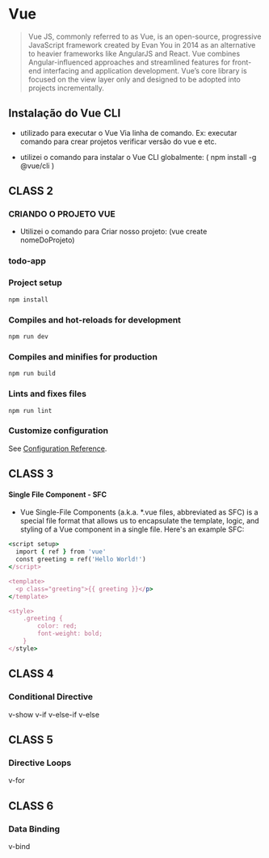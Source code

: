# Vue 

> Vue JS, commonly referred to as Vue, is an open-source, progressive JavaScript framework created by Evan You in 2014 as an alternative to heavier frameworks like AngularJS and React. Vue combines Angular-influenced approaches and streamlined features for front-end interfacing and application development. Vue’s core library is focused on the view layer only and designed to be adopted into projects incrementally.

## Instalação do Vue CLI

- utilizado para executar o Vue Via linha de comando. Ex: executar comando para crear projetos verificar versão do vue e etc.

- utilizei o comando para instalar o Vue CLI globalmente: ( npm install -g @vue/cli )




## CLASS 2 
### CRIANDO O PROJETO VUE 

- Utilizei o comando para Criar nosso projeto: (vue create nomeDoProjeto)
### todo-app

### Project setup
```
npm install
```
### Compiles and hot-reloads for development
```
npm run dev
```
### Compiles and minifies for production
```
npm run build
```
### Lints and fixes files
```
npm run lint
```
### Customize configuration
See [Configuration Reference](https://cli.vuejs.org/config/).

## CLASS 3

#### Single File Component - SFC

- Vue Single-File Components (a.k.a. *.vue files, abbreviated as SFC) is a special file format that allows us to encapsulate the template, logic, and styling of a Vue component in a single file. Here's an example SFC:
   
```ruby
<script setup>
  import { ref } from 'vue'
  const greeting = ref('Hello World!')
</script>

<template>
  <p class="greeting">{{ greeting }}</p>
</template>

<style>
    .greeting {
        color: red;
        font-weight: bold;
    }
</style>
```

## CLASS 4
### Conditional Directive

 v-show
 v-if
 v-else-if
 v-else

## CLASS 5
### Directive Loops

 v-for

## CLASS 6
### Data Binding 

 v-bind
 